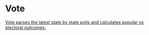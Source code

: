 # Vote
[Vote parses the latest state by state polls and calculates popular vs electoral outcomes.](http://github.com/seansellek/Vote/images/vote_banner.jpg "Vote parses the latest state by state polls and calculates popular vs electoral outcomes.")
